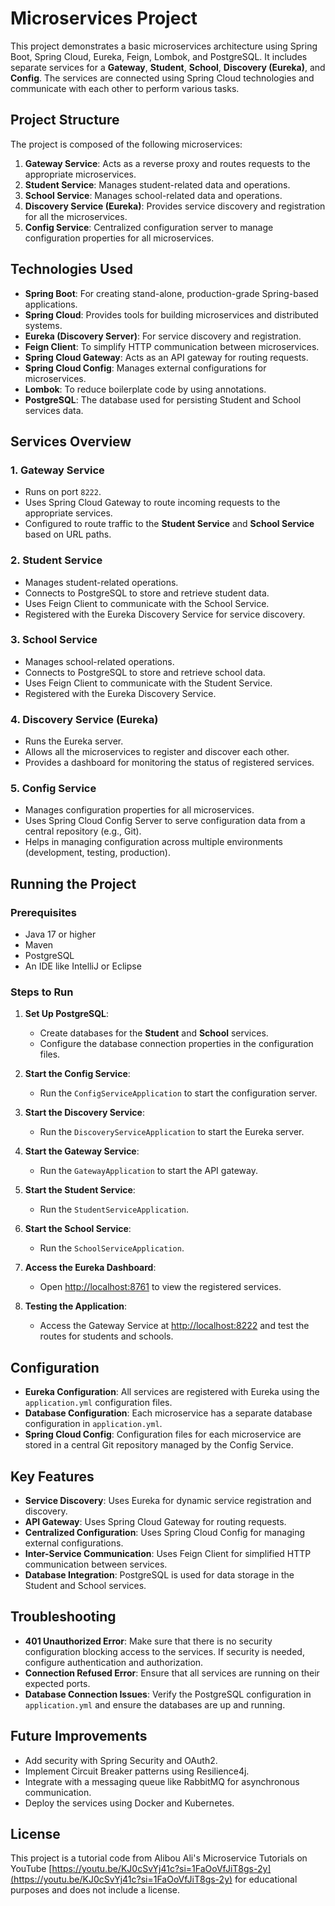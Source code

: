 # Microservices Project

This project demonstrates a basic microservices architecture using Spring Boot, Spring Cloud, Eureka, Feign, Lombok, and PostgreSQL. It includes separate services for a **Gateway**, **Student**, **School**, **Discovery (Eureka)**, and **Config**. The services are connected using Spring Cloud technologies and communicate with each other to perform various tasks.

## Project Structure

The project is composed of the following microservices:

1. **Gateway Service**: Acts as a reverse proxy and routes requests to the appropriate microservices.
2. **Student Service**: Manages student-related data and operations.
3. **School Service**: Manages school-related data and operations.
4. **Discovery Service (Eureka)**: Provides service discovery and registration for all the microservices.
5. **Config Service**: Centralized configuration server to manage configuration properties for all microservices.

## Technologies Used

- **Spring Boot**: For creating stand-alone, production-grade Spring-based applications.
- **Spring Cloud**: Provides tools for building microservices and distributed systems.
- **Eureka (Discovery Server)**: For service discovery and registration.
- **Feign Client**: To simplify HTTP communication between microservices.
- **Spring Cloud Gateway**: Acts as an API gateway for routing requests.
- **Spring Cloud Config**: Manages external configurations for microservices.
- **Lombok**: To reduce boilerplate code by using annotations.
- **PostgreSQL**: The database used for persisting Student and School services data.

## Services Overview

### 1. Gateway Service
- Runs on port `8222`.
- Uses Spring Cloud Gateway to route incoming requests to the appropriate services.
- Configured to route traffic to the **Student Service** and **School Service** based on URL paths.

### 2. Student Service
- Manages student-related operations.
- Connects to PostgreSQL to store and retrieve student data.
- Uses Feign Client to communicate with the School Service.
- Registered with the Eureka Discovery Service for service discovery.

### 3. School Service
- Manages school-related operations.
- Connects to PostgreSQL to store and retrieve school data.
- Uses Feign Client to communicate with the Student Service.
- Registered with the Eureka Discovery Service.

### 4. Discovery Service (Eureka)
- Runs the Eureka server.
- Allows all the microservices to register and discover each other.
- Provides a dashboard for monitoring the status of registered services.

### 5. Config Service
- Manages configuration properties for all microservices.
- Uses Spring Cloud Config Server to serve configuration data from a central repository (e.g., Git).
- Helps in managing configuration across multiple environments (development, testing, production).

## Running the Project

### Prerequisites
- Java 17 or higher
- Maven
- PostgreSQL
- An IDE like IntelliJ or Eclipse

### Steps to Run

1. **Set Up PostgreSQL**: 
   - Create databases for the **Student** and **School** services.
   - Configure the database connection properties in the configuration files.

2. **Start the Config Service**: 
   - Run the `ConfigServiceApplication` to start the configuration server.

3. **Start the Discovery Service**:
   - Run the `DiscoveryServiceApplication` to start the Eureka server.

4. **Start the Gateway Service**:
   - Run the `GatewayApplication` to start the API gateway.

5. **Start the Student Service**:
   - Run the `StudentServiceApplication`.

6. **Start the School Service**:
   - Run the `SchoolServiceApplication`.

7. **Access the Eureka Dashboard**:
   - Open [http://localhost:8761](http://localhost:8761) to view the registered services.

8. **Testing the Application**:
   - Access the Gateway Service at [http://localhost:8222](http://localhost:8222) and test the routes for students and schools.

## Configuration

- **Eureka Configuration**: All services are registered with Eureka using the `application.yml` configuration files.
- **Database Configuration**: Each microservice has a separate database configuration in `application.yml`.
- **Spring Cloud Config**: Configuration files for each microservice are stored in a central Git repository managed by the Config Service.

## Key Features

- **Service Discovery**: Uses Eureka for dynamic service registration and discovery.
- **API Gateway**: Uses Spring Cloud Gateway for routing requests.
- **Centralized Configuration**: Uses Spring Cloud Config for managing external configurations.
- **Inter-Service Communication**: Uses Feign Client for simplified HTTP communication between services.
- **Database Integration**: PostgreSQL is used for data storage in the Student and School services.

## Troubleshooting

- **401 Unauthorized Error**: Make sure that there is no security configuration blocking access to the services. If security is needed, configure authentication and authorization.
- **Connection Refused Error**: Ensure that all services are running on their expected ports.
- **Database Connection Issues**: Verify the PostgreSQL configuration in `application.yml` and ensure the databases are up and running.

## Future Improvements

- Add security with Spring Security and OAuth2.
- Implement Circuit Breaker patterns using Resilience4j.
- Integrate with a messaging queue like RabbitMQ for asynchronous communication.
- Deploy the services using Docker and Kubernetes.

## License

This project is a tutorial code from Alibou Ali's Microservice Tutorials on YouTube [https://youtu.be/KJ0cSvYj41c?si=1FaOoVfJiT8gs-2y](https://youtu.be/KJ0cSvYj41c?si=1FaOoVfJiT8gs-2y)  for educational purposes and does not include a license.
